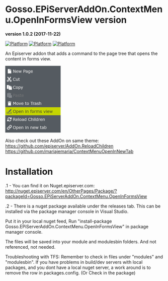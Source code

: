 # Gosso.EPiServerAddOn.ContextMenu.OpenInFormsView version 
**version 1.0.2 (2017-11-22)**

[![Platform](https://img.shields.io/badge/Episerver-%208.0+-orange.svg?style=flat)](http://world.episerver.com/cms/) [![Platform](https://img.shields.io/badge/Episerver-%2010.0-green.svg?style=flat)](http://world.episerver.com/cms/) [![Platform](https://img.shields.io/badge/Episerver-%2011.1-green.svg?style=flat)](http://world.episerver.com/cms/)

An Episerver addon that adds a command to the page tree that opens the content in forms view.

![alt text](https://raw.githubusercontent.com/LucGosso/Gosso.EPiServerAddOn.ContextMenu.OpenInFormsView/master/OpenInFormsView.png "This is the Context menu on the tree")

Also check out these AddOn on same theme:  
https://github.com/episerver/AddOn.ReloadChildren   
https://github.com/mariajemaria/ContextMenuOpenInNewTab  

# Installation

.1 - You can find it on Nuget.episerver.com: http://nuget.episerver.com/en/OtherPages/Package/?packageId=Gosso.EPiServerAddOn.ContextMenu.OpenInFormsView

.2 - There is a nuget package available under the releases tab. This can be installed via the package manager console in Visual Studio.

Put it in your local nuget feed, Run "install-package Gosso.EPiServerAddOn.ContextMenu.OpenInFormsView" in package manager console.

The files will be saved into your module and modulesbin folders. And not referenced, not needed.

Troubleshooting with TFS: Remember to check in files under "modules" and "modulesbin". If you have problems in build/dev servers with local packages, and you dont have a local nuget server, a work around is to remove the row in packages.config. (Or Check in the package)

